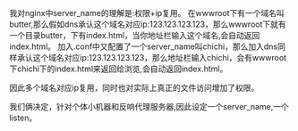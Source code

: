 我对nginx中server_name的理解是:权限+ip复用。
在wwwroot下有一个域名叫butter,那么假如dns承认这个域名对应ip:123.123.123.123，那么wwwroot下就有一个目录butter，下有index.html，当你地址栏输入这个域名,会自动返回index.html。
加入.conf中又配置了一个server_name叫chichi，那么加入dns同样承认这个域名对应ip:123.123.123.123，那么地址栏输入chichi，会有wwwroot下chichi下的index.html来返回给浏览,会自动返回index.html。

因此多个域名对应ip复用，同时也对实际上真正的文件访问增加了权限。

我们俩决定，针对个体小机器和反响代理服务器,因此设定一个server_name,一个listen。
